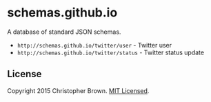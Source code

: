 # schemas.github.io

A database of standard JSON schemas.

* `http://schemas.github.io/twitter/user` - Twitter user
* `http://schemas.github.io/twitter/status` - Twitter status update

## License

Copyright 2015 Christopher Brown. [MIT Licensed](http://opensource.org/licenses/MIT).

